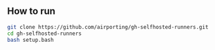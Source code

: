 ## How to run
```bash
git clone https://github.com/airporting/gh-selfhosted-runners.git
cd gh-selfhosted-runners
bash setup.bash
```
